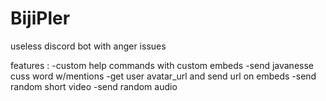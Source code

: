# BijiPler
useless discord bot with anger issues

features : 
-custom help commands with custom embeds
-send javanesse cuss word w/mentions
-get user avatar_url and send url on embeds
-send random short video
-send random audio


